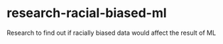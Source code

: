 # research-racial-biased-ml
Research to find out if racially biased data would affect the result of ML
